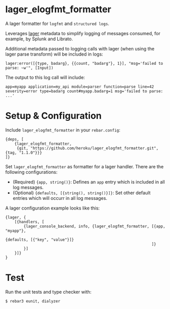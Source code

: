 # lager_elogfmt_formatter

A lager formatter for `logfmt` and `structured logs`.

Leverages [lager](https://github.com/lager/lager.git) metadata to simplify
logging of messages consumed, for example, by Splunk and Librato.

Additional metadata passed to logging calls with lager (when using the lager
parse transform) will be included in logs:

```
lager:error([{type, badarg}, {{count, "badarg"}, 1}], "msg='failed to parse: ~w'", [Input])
```

The output to this log call will include:

```
app=myapp application=my_api module=parser function=parse line=42 severity=error type=badarg count#myapp.badarg=1 msg='failed to parse: ...'
```

# Setup & Configuration

Include `lager_elogfmt_formatter` in your `rebar.config`:

```
{deps, [
    {lager_elogfmt_formatter,
     {git, "https://github.com/heroku/lager_elogfmt_formatter.git", {tag, "1.1.0"}}}
]}
```

Set `lager_elogfmt_formatter` as formatter for a lager handler. There are the
following configurations:

* (Required) `{app, string()}`: Defines an `app` entry which is included in all
    log messages.
* (Optional) `{defaults, [{string(), string()}]}`: Set other default entries
    which will occurr in all log messages.

A lager configuration example looks like this:

```
{lager, {
    [{handlers, [
        {lager_console_backend, info, {lager_elogfmt_formatter, [{app, "myapp"},
                                                                 {defaults, [{"key", "value"}]}
                                                                ]}
        }]
    }]}
}
```

# Test

Run the unit tests and type checker with:

```
$ rebar3 eunit, dialyzer
```

